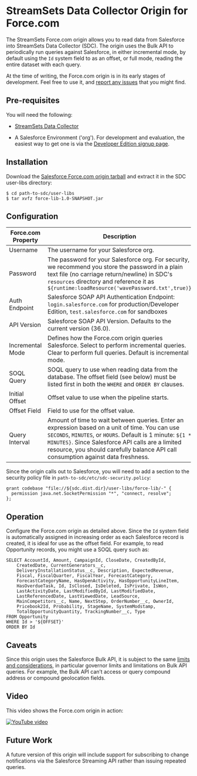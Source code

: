 StreamSets Data Collector Origin for Force.com
==============================================

The StreamSets Force.com origin allows you to read data from Salesforce into StreamSets Data Collector (SDC). The origin uses the Bulk API to periodically run queries against Salesforce, in either incremental mode, by default using the `Id` system field to as an offset, or full mode, reading the entire dataset with each query.

At the time of writing, the Force.com  origin is in its early stages of development. Feel free to use it, and [report any issues](https://github.com/metadaddy/StreamSets-ForceDotCom/issues) that you might find.

Pre-requisites
--------------

You will need the following:

* [StreamSets Data Collector](https://streamsets.com/product/)

* A Salesforce Environment ('org'). For development and evaluation, the easiest way to get one is via the [Developer Edition signup page](https://developer.salesforce.com/signup).

Installation
------------

Download the [Salesforce Force.com origin tarball](https://github.com/metadaddy/StreamSets-ForceDotCom/blob/master/target/force-lib-1.0-SNAPSHOT.tar.gz?raw=true) and extract it in the SDC user-libs directory:

	$ cd path-to-sdc/user-libs
	$ tar xvfz force-lib-1.0-SNAPSHOT.jar

Configuration
-------------

| Force.com Property | Description |
| --- | --- |
| Username | The username for your Salesforce org. |
| Password | The password for your Salesforce org. For security, we recommend you store the password in a plain text file (no carriage return/newline) in SDC's `resources` directory and reference it as `${runtime:loadResource('wavePassword.txt',true)}` |
| Auth Endpoint | Salesforce SOAP API Authentication Endpoint: `login.salesforce.com` for production/Developer Edition, `test.salesforce.com` for sandboxes |
| API Version | Salesforce SOAP API Version. Defaults to the current version (36.0). |
| Incremental Mode | Defines how the Force.com origin queries Salesforce. Select to perform incremental queries. Clear to perform full queries. Default is incremental mode. |
| SOQL Query | SOQL query to use when reading data from the database. The offset field (see below) must be listed first in both the `WHERE` and `ORDER BY` clauses.|
| Initial Offset | Offset value to use when the pipeline starts. |
| Offset Field | Field to use for the offset value. |
| Query Interval | Amount of time to wait between queries. Enter an expression based on a unit of time. You can use `SECONDS`, `MINUTES`, or `HOURS`. Default is 1 minute: `${1 * MINUTES}`. Since Salesforce API calls are a limited resource, you should carefully balance API call consumption against data freshness.|

Since the origin calls out to Salesforce, you will need to add a section to the security policy file in `path-to-sdc/etc/sdc-security.policy`:

	grant codebase "file://${sdc.dist.dir}/user-libs/force-lib/-" {
	  permission java.net.SocketPermission "*", "connect, resolve";
	};

Operation
---------

Configure the Force.com origin as detailed above. Since the `Id` system field is automatically assigned in increasing order as each Salesforce record is created, it is ideal for use as the offset field. For example, to read Opportunity records, you might use a SOQL query such as:

	SELECT AccountId, Amount, CampaignId, CloseDate, CreatedById, 
		CreatedDate, CurrentGenerators__c, 
		DeliveryInstallationStatus__c, Description, ExpectedRevenue, 
		Fiscal, FiscalQuarter, FiscalYear, ForecastCategory, 
		ForecastCategoryName, HasOpenActivity, HasOpportunityLineItem, 
		HasOverdueTask, Id, IsClosed, IsDeleted, IsPrivate, IsWon, 
		LastActivityDate, LastModifiedById, LastModifiedDate, 
		LastReferencedDate, LastViewedDate, LeadSource, 
		MainCompetitors__c, Name, NextStep, OrderNumber__c, OwnerId, 
		Pricebook2Id, Probability, StageName, SystemModstamp, 
		TotalOpportunityQuantity, TrackingNumber__c, Type 
	FROM Opportunity 
	WHERE Id > '${OFFSET}' 
	ORDER BY Id

Caveats
-------

Since this origin uses the Salesforce Bulk API, it is subject to the same [limits and considerations](https://developer.salesforce.com/docs/atlas.en-us.api_asynch.meta/api_asynch/asynch_api_concepts_limits.htm), in particular governor limits and limitations on Bulk API queries. For example, the Bulk API can’t access or query compound address or compound geolocation fields.

Video
-----

This video shows the Force.com origin in action:

[![YouTube video](https://img.youtube.com/vi/l6wd92F9QwE/maxresdefault.jpg)](https://www.youtube.com/watch?v=l6wd92F9QwE)

Future Work
-----------

A future version of this origin will include support for subscribing to change notifications via the Salesforce Streaming API rather than issuing repeated queries.